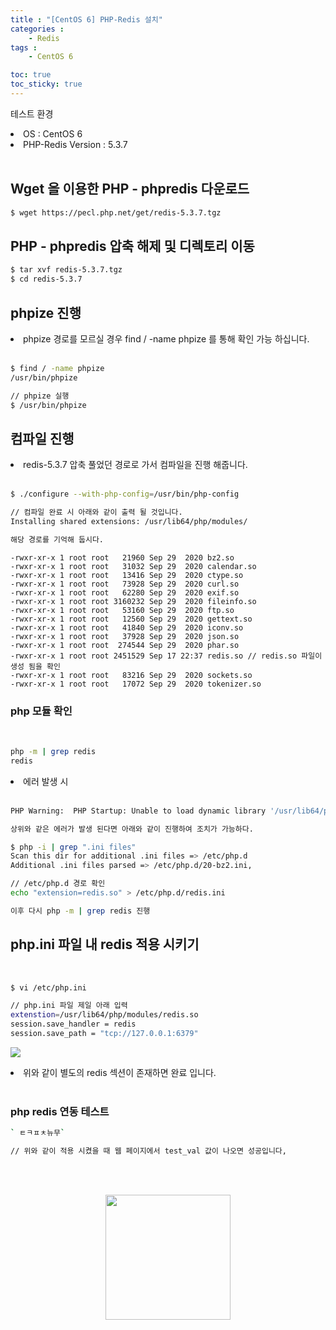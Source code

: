```yaml
---
title : "[CentOS 6] PHP-Redis 설치"
categories : 
    - Redis
tags :
    - CentOS 6

toc: true
toc_sticky: true
---
```



테스트 환경<br>
<li>OS : CentOS 6</li>
<li>PHP-Redis Version : 5.3.7</li>
<br>

## Wget 을 이용한 PHP - phpredis 다운로드
```bash
$ wget https://pecl.php.net/get/redis-5.3.7.tgz
```

## PHP - phpredis 압축 해제 및 디렉토리 이동
```bash
$ tar xvf redis-5.3.7.tgz
$ cd redis-5.3.7
```

## phpize 진행
<li> phpize 경로를 모르실 경우 find / -name phpize 를 통해 확인 가능 하십니다. </li><br>

```bash
$ find / -name phpize
/usr/bin/phpize 

// phpize 실행
$ /usr/bin/phpize
```

## 컴파일 진행
<li> redis-5.3.7 압축 풀었던 경로로 가서 컴파일을 진행 해줍니다.</li><br>

```bash
$ ./configure --with-php-config=/usr/bin/php-config

// 컴파일 완료 시 아래와 같이 출력 될 것입니다.
Installing shared extensions: /usr/lib64/php/modules/

해당 경로를 기억해 둡시다.
```

```
-rwxr-xr-x 1 root root   21960 Sep 29  2020 bz2.so
-rwxr-xr-x 1 root root   31032 Sep 29  2020 calendar.so
-rwxr-xr-x 1 root root   13416 Sep 29  2020 ctype.so
-rwxr-xr-x 1 root root   73928 Sep 29  2020 curl.so
-rwxr-xr-x 1 root root   62280 Sep 29  2020 exif.so
-rwxr-xr-x 1 root root 3160232 Sep 29  2020 fileinfo.so
-rwxr-xr-x 1 root root   53160 Sep 29  2020 ftp.so
-rwxr-xr-x 1 root root   12560 Sep 29  2020 gettext.so
-rwxr-xr-x 1 root root   41840 Sep 29  2020 iconv.so
-rwxr-xr-x 1 root root   37928 Sep 29  2020 json.so
-rwxr-xr-x 1 root root  274544 Sep 29  2020 phar.so
-rwxr-xr-x 1 root root 2451529 Sep 17 22:37 redis.so // redis.so 파일이 생성 됨을 확인
-rwxr-xr-x 1 root root   83216 Sep 29  2020 sockets.so
-rwxr-xr-x 1 root root   17072 Sep 29  2020 tokenizer.so
```

### php 모듈 확인
<br>

```bash
php -m | grep redis
redis
```

<li> 에러 발생 시 </li><br>

```bash
PHP Warning:  PHP Startup: Unable to load dynamic library '/usr/lib64/php/modules/redis.so' - /usr/lib64/php/modules/redis.so: cannot open shared object file: No such file or directory in Unknown on line 0

상위와 같은 에러가 발생 된다면 아래와 같이 진행하여 조치가 가능하다.

$ php -i | grep ".ini files"
Scan this dir for additional .ini files => /etc/php.d
Additional .ini files parsed => /etc/php.d/20-bz2.ini,

// /etc/php.d 경로 확인
echo "extension=redis.so" > /etc/php.d/redis.ini

이후 다시 php -m | grep redis 진행
```

## php.ini 파일 내 redis 적용 시키기
<br>

```bash
$ vi /etc/php.ini

// php.ini 파일 제일 아래 입력
extenstion=/usr/lib64/php/modules/redis.so
session.save_handler = redis
session.save_path = "tcp://127.0.0.1:6379"
```
<img src="https://github.com/hyundo0630/hyundo0630.github.io/blob/main/images/Redis%20%EA%B4%80%EB%A0%A8/phpinfo.png?raw=true"><br>
<li> 위와 같이 별도의 redis 섹션이 존재하면 완료 입니다.</li><br>

### php redis 연동 테스트

```bash
` ㅌㅋㅍㅊ뉴무`

// 위와 같이 적용 시켰을 때 웹 페이지에서 test_val 값이 나오면 성공입니다,
```
<br><br>
<div style="text-align:center;">
<img src="https://github.com/hyundo0630/hyundo0630.github.io/blob/main/images/%EA%B0%90%EC%82%AC%ED%95%A9%EB%8B%88%EB%8B%A4.gif?raw=true" width="200" height="200">
</div>